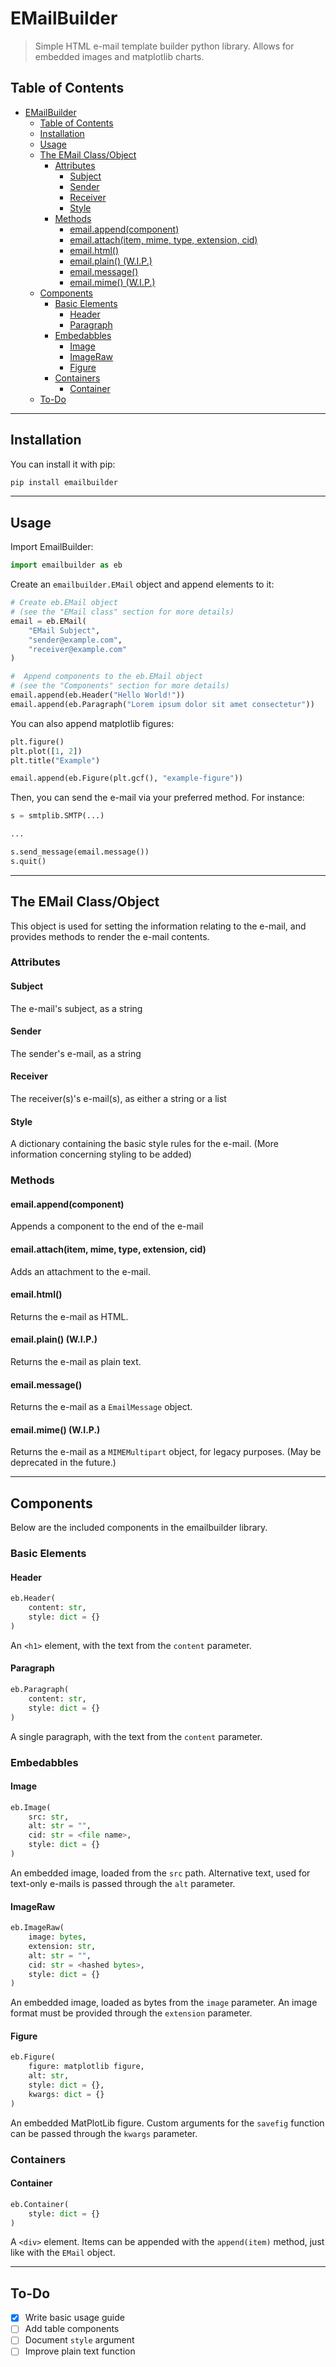 # EMailBuilder

> Simple HTML e-mail template builder python library. Allows for embedded images and matplotlib charts.

## Table of Contents

- [EMailBuilder](#emailbuilder)
  - [Table of Contents](#table-of-contents)
  - [Installation](#installation)
  - [Usage](#usage)
  - [The EMail Class/Object](#the-email-classobject)
    - [Attributes](#attributes)
      - [Subject](#subject)
      - [Sender](#sender)
      - [Receiver](#receiver)
      - [Style](#style)
    - [Methods](#methods)
      - [email.append(component)](#emailappendcomponent)
      - [email.attach(item, mime, type, extension, cid)](#emailattachitem-mime-type-extension-cid)
      - [email.html()](#emailhtml)
      - [email.plain() (W.I.P.)](#emailplain-wip)
      - [email.message()](#emailmessage)
      - [email.mime() (W.I.P.)](#emailmime-wip)
  - [Components](#components)
    - [Basic Elements](#basic-elements)
      - [Header](#header)
      - [Paragraph](#paragraph)
    - [Embedabbles](#embedabbles)
      - [Image](#image)
      - [ImageRaw](#imageraw)
      - [Figure](#figure)
    - [Containers](#containers)
      - [Container](#container)
  - [To-Do](#to-do)

---

## Installation

You can install it with pip:

```bash
pip install emailbuilder
```

---

## Usage

Import EmailBuilder:

```python
import emailbuilder as eb
```

Create an `emailbuilder.EMail` object and append elements to it:

```python
# Create eb.EMail object
# (see the "EMail class" section for more details)
email = eb.EMail(
    "EMail Subject",
    "sender@example.com",
    "receiver@example.com"
)

#  Append components to the eb.EMail object
# (see the "Components" section for more details)
email.append(eb.Header("Hello World!"))
email.append(eb.Paragraph("Lorem ipsum dolor sit amet consectetur"))
```

You can also append matplotlib figures:

```python
plt.figure()
plt.plot([1, 2])
plt.title("Example")

email.append(eb.Figure(plt.gcf(), "example-figure"))
```

Then, you can send the e-mail via your preferred method. For instance:

```python
s = smtplib.SMTP(...)

...

s.send_message(email.message())
s.quit()
```

---

## The EMail Class/Object

This object is used for setting the information relating to the e-mail, and provides methods to render the e-mail contents.

### Attributes

#### Subject

The e-mail's subject, as a string

#### Sender

The sender's e-mail, as a string

#### Receiver

The receiver(s)'s e-mail(s), as either a string or a list

#### Style

A dictionary containing the basic style rules for the e-mail.
(More information concerning styling to be added)

### Methods

#### email.append(component)

Appends a component to the end of the e-mail

#### email.attach(item, mime, type, extension, cid)

Adds an attachment to the e-mail.

#### email.html()

Returns the e-mail as HTML.

#### email.plain() (W.I.P.)

Returns the e-mail as plain text.

#### email.message()

Returns the e-mail as a `EmailMessage` object.

#### email.mime() (W.I.P.)

Returns the e-mail as a `MIMEMultipart` object, for legacy purposes.
(May be deprecated in the future.)

---

## Components

Below are the included components in the emailbuilder library.

### Basic Elements

#### Header

```python
eb.Header(
    content: str,
    style: dict = {}
)
```

An `<h1>` element, with the text from the `content` parameter.

#### Paragraph

```python
eb.Paragraph(
    content: str,
    style: dict = {}
)
```

A single paragraph, with the text from the `content` parameter.

### Embedabbles

#### Image

```python
eb.Image(
    src: str,
    alt: str = "",
    cid: str = <file name>,
    style: dict = {}
)
```

An embedded image, loaded from the `src` path. Alternative text, used for text-only e-mails is passed through the `alt` parameter.

#### ImageRaw

```python
eb.ImageRaw(
    image: bytes,
    extension: str,
    alt: str = "",
    cid: str = <hashed bytes>,
    style: dict = {}
)
```

An embedded image, loaded as bytes from the `image` parameter. An image format must be provided through the `extension` parameter.

#### Figure

```python
eb.Figure(
    figure: matplotlib figure,
    alt: str,
    style: dict = {},
    kwargs: dict = {}
)
```

An embedded MatPlotLib figure. Custom arguments for the `savefig` function can be passed through the `kwargs` parameter.

### Containers

#### Container

```python
eb.Container(
    style: dict = {}
)
```

A `<div>` element. Items can be appended with the `append(item)` method, just like with the `EMail` object.

---

## To-Do

- [x] Write basic usage guide
- [ ] Add table components
- [ ] Document `style` argument
- [ ] Improve plain text function
